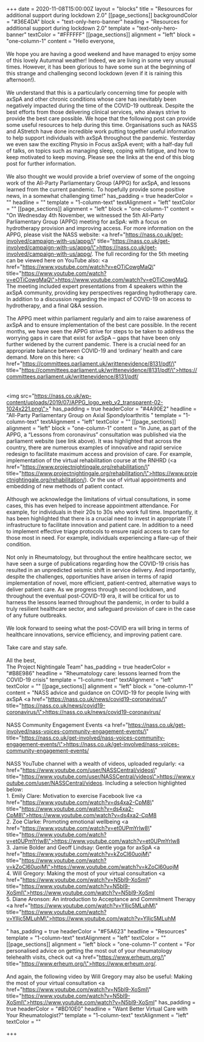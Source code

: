 +++
date = 2020-11-08T15:00:00Z
layout = "blocks"
title = "Resources for additional support during lockdown 2.0"
[[page_sections]]
backgroundColor = "#36E4DA"
block = "text-only-hero-banner"
heading = "Resources for additional support during lockdown 2.0"
template = "text-only-hero-banner"
textColor = "#FFFFFF"
[[page_sections]]
alignment = "left"
block = "one-column-1"
content = "Hello everyone,<br><br>We hope you are having a good weekend and have managed to enjoy some of this lovely Autumnal weather! Indeed, we are living in some very unusual times. However, it has been glorious to have some sun at the beginning of this strange and challenging second lockdown (even if it is raining this afternoon!).<br><br>We understand that this is a particularly concerning time for people with axSpA and other chronic conditions whose care has inevitably been negatively impacted during the time of the COVID-19 outbreak. Despite the best efforts from those delivering clinical services, who always strive to provide the best care possible. We hope that the following post can provide some useful resources to help during this time. Organisations such as NASS and AStretch have done incredible work putting together useful information to help support individuals with axSpA throughout the pandemic. Yesterday we even saw the exciting Physio in Focus axSpA event; with a half-day full of talks, on topics such as managing sleep, coping with fatigue, and how to keep motivated to keep moving. Please see the links at the end of this blog post for further information.<br><br>We also thought we would provide a brief overview of some of the ongoing work of the All-Party Parliamentary Group (APPG) for axSpA, and lessons learned from the current pandemic. To hopefully provide some positive news, in a somewhat challenging time!"
has_padding = true
headerColor = ""
headline = ""
template = "1-column-text"
textAlignment = "left"
textColor = ""
[[page_sections]]
alignment = "left"
block = "one-column-1"
content = "On Wednesday 4th November, we witnessed the 5th All-Party Parliamentary Group (APPG) meeting for axSpA: with a focus on hydrotherapy provision and improving access. For more information on the APPG, please visit the NASS website: <a href=\"https://nass.co.uk/get-involved/campaign-with-us/appg/\" title=\"https://nass.co.uk/get-involved/campaign-with-us/appg/\">https://nass.co.uk/get-involved/campaign-with-us/appg/</a>. The full recording for the 5th meeting can be viewed here on YouTube also: <a href=\"https://www.youtube.com/watch?v=eOTiCowgMaQ\" title=\"https://www.youtube.com/watch?v=eOTiCowgMaQ\">https://www.youtube.com/watch?v=eOTiCowgMaQ</a>. The meeting included expert presentations from 4 speakers within the axSpA community, providing key perspectives regarding hydrotherapy care. In addition to a discussion regarding the impact of COVID-19 on access to hydrotherapy, and a final Q&amp;A session.<br><br>The APPG meet within parliament regularly and aim to raise awareness of axSpA and to ensure implementation of the best care possible. In the recent months, we have seen the APPG strive for steps to be taken to address the worrying gaps in care that exist for axSpA – gaps that have been only further widened by the current pandemic. There is a crucial need for an appropriate balance between COVID-19 and ‘ordinary’ health and care demand. More on this here: <a href=\"https://committees.parliament.uk/writtenevidence/8131/pdf/\" title=\"https://committees.parliament.uk/writtenevidence/8131/pdf/\">https://committees.parliament.uk/writtenevidence/8131/pdf/</a><br><br><br><img src=\"https://nass.co.uk/wp-content/uploads/2019/07/APPG_logo_web_v2_transparent-02-1024x221.png\">"
has_padding = true
headerColor = "#4A90E2"
headline = "All-Party Parliamentary Group on Axial Spondyloarthritis "
template = "1-column-text"
textAlignment = "left"
textColor = ""
[[page_sections]]
alignment = "left"
block = "one-column-1"
content = "In June, as part of the APPG, a “Lessons from coronavirus” consultation was published via the parliament website (see link above). It was highlighted that across the country, there are numerous examples of innovative and rapid service redesign to facilitate maximum access and provision of care. For example, implementation of the virtual rehabilitation course at the RNHRD (<a href=\"https://www.projectnightingale.org/rehabilitation/\" title=\"https://www.projectnightingale.org/rehabilitation/\">https://www.projectnightingale.org/rehabilitation/</a>). Or the use of virtual appointments and embedding of new methods of patient contact.<br><br>Although we acknowledge the limitations of virtual consultations, in some cases, this has even helped to increase appointment attendance. For example, for individuals in their 20s to 30s who work full time. Importantly, it has been highlighted that there is a crucial need to invest in appropriate IT infrastructure to facilitate innovation and patient care. In addition to a need to implement effective triage protocols to ensure rapid access to care for those most in need. For example, individuals experiencing a flare-up of their condition.<br><br>Not only in Rheumatology, but throughout the entire healthcare sector, we have seen a surge of publications regarding how the COVID-19 crisis has resulted in an unpredicted seismic shift in service delivery. And importantly, despite the challenges, opportunities have arisen in terms of rapid implementation of novel, more efficient, patient-centred, alternative ways to deliver patient care. As we progress through second lockdown, and throughout the eventual post-COVID-19 era, it will be critical for us to harness the lessons learned throughout the pandemic, in order to build a truly resilient healthcare sector, and safeguard provision of care in the case of any future outbreaks.<br><br>We look forward to seeing what the post-COVID era will bring in terms of healthcare innovations, service efficiency, and improving patient care.<br><br>Take care and stay safe.<br><br>All the best,<br>The Project Nightingale Team"
has_padding = true
headerColor = "#B8E986"
headline = "Rheumatology care: lessons learned from the COVID-19 crisis"
template = "1-column-text"
textAlignment = "left"
textColor = ""
[[page_sections]]
alignment = "left"
block = "one-column-1"
content = "NASS advice and guidance on COVID-19 for people living with axSpA <a href=\"https://nass.co.uk/news/covid19-coronavirus/\" title=\"https://nass.co.uk/news/covid19-coronavirus/\">https://nass.co.uk/news/covid19-coronavirus/</a><br><br>NASS Community Engagement Events <a href=\"https://nass.co.uk/get-involved/nass-voices-community-engagement-events/\" title=\"https://nass.co.uk/get-involved/nass-voices-community-engagement-events/\">https://nass.co.uk/get-involved/nass-voices-community-engagement-events/</a><br><br>NASS YouTube channel with a wealth of videos, uploaded regularly: <a href=\"https://www.youtube.com/user/NASSCentral/videos\" title=\"https://www.youtube.com/user/NASSCentral/videos\">https://www.youtube.com/user/NASSCentral/videos</a>. Including a selection highlighted below:<br>1. Emily Clare: Motivation to exercise Facebook live <a href=\"https://www.youtube.com/watch?v=ds4xa2-CpM8\" title=\"https://www.youtube.com/watch?v=ds4xa2-CpM8\">https://www.youtube.com/watch?v=ds4xa2-CpM8</a><br>2. Zoe Clarke: Promoting emotional wellbeing <a href=\"https://www.youtube.com/watch?v=et0UPmYrlw8\" title=\"https://www.youtube.com/watch?v=et0UPmYrlw8\">https://www.youtube.com/watch?v=et0UPmYrlw8</a><br>3. Jamie Bolder and Geoff Lindsay: Gentle yoga for axSpA <a href=\"https://www.youtube.com/watch?v=kZoCl60uojM\" title=\"https://www.youtube.com/watch?v=kZoCl60uojM\">https://www.youtube.com/watch?v=kZoCl60uojM</a><br>4. Will Gregory: Making the most of your virtual consultation <a href=\"https://www.youtube.com/watch?v=N5bl9-XoSmI\" title=\"https://www.youtube.com/watch?v=N5bl9-XoSmI\">https://www.youtube.com/watch?v=N5bl9-XoSmI</a><br>5. Diane Aronson: An introduction to Acceptance and Commitment Therapy <a href=\"https://www.youtube.com/watch?v=YlIjc5MLuhM\" title=\"https://www.youtube.com/watch?v=YlIjc5MLuhM\">https://www.youtube.com/watch?v=YlIjc5MLuhM</a><br><br>"
has_padding = true
headerColor = "#F5A623"
headline = "Resources"
template = "1-column-text"
textAlignment = "left"
textColor = ""
[[page_sections]]
alignment = "left"
block = "one-column-1"
content = "For personalised advice on getting the most out of your rheumatology telehealth visits, check out <a href=\"https://www.erheum.org/\" title=\"https://www.erheum.org/\">https://www.erheum.org/</a>.<br><br>And again, the following video by Will Gregory may also be useful: Making the most of your virtual consultation <a href=\"https://www.youtube.com/watch?v=N5bl9-XoSmI\" title=\"https://www.youtube.com/watch?v=N5bl9-XoSmI\">https://www.youtube.com/watch?v=N5bl9-XoSmI</a>"
has_padding = true
headerColor = "#BD10E0"
headline = "Want Better Virtual Care with Your Rheumatologist?"
template = "1-column-text"
textAlignment = "left"
textColor = ""

+++
